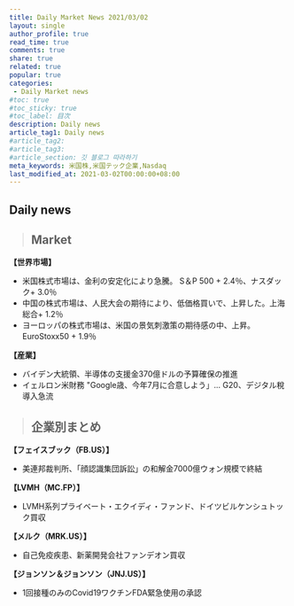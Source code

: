 ```yaml
---
title: Daily Market News 2021/03/02
layout: single
author_profile: true
read_time: true
comments: true
share: true
related: true
popular: true
categories:
 - Daily Market news
#toc: true
#toc_sticky: true
#toc_label: 目次
description: Daily news
article_tag1: Daily news
#article_tag2:
#article_tag3:
#article_section: 깃 블로그 따라하기
meta_keywords: 米国株,米国テック企業,Nasdaq
last_modified_at: 2021-03-02T00:00:00+08:00
---
```

## Daily news

> ## Market

 **【世界市場】**　<br>
 - 米国株式市場は、金利の安定化により急騰。 S＆P 500 + 2.4％、ナスダック+ 3.0％
 - 中国の株式市場は、人民大会の期待により、低価格買いで、上昇した。上海総合+ 1.2％
 - ヨーロッパの株式市場は、米国の景気刺激策の期待感の中、上昇。 EuroStoxx50 + 1.9％

 **【産業】**　<br>
 - バイデン大統領、半導体の支援金370億ドルの予算確保の推進
 - イェルロン米財務 "Google歳、今年7月に合意しよう」... G20、デジタル稅導入急流

> ## 企業別まとめ

**【フェイスブック（FB.US）】**　<br>
- 美連邦裁判所、「顔認識集団訴訟」の和解金7000億ウォン規模で終結

**【LVMH（MC.FP）】** <br>
- LVMH系列プライベート・エクイディ・ファンド、ドイツビルケンシュトック買収

**【メルク（MRK.US）】**
- 自己免疫疾患、新薬開発会社ファンデオン買収

**【ジョンソン＆ジョンソン（JNJ.US）】**　<br>
- 1回接種のみのCovid19ワクチンFDA緊急使用の承認
